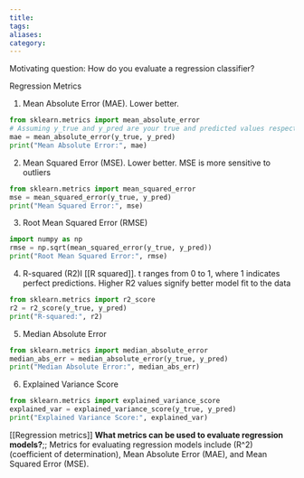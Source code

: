 ```yaml
---
title: 
tags: 
aliases: 
category:
---
```

Motivating question: How do you evaluate a regression classifier?

Regression Metrics

1. Mean Absolute Error (MAE). Lower better.

```python
from sklearn.metrics import mean_absolute_error
# Assuming y_true and y_pred are your true and predicted values respectively
mae = mean_absolute_error(y_true, y_pred)
print("Mean Absolute Error:", mae)
```

2. Mean Squared Error (MSE). Lower better. MSE is more sensitive to outliers

```python
from sklearn.metrics import mean_squared_error
mse = mean_squared_error(y_true, y_pred)
print("Mean Squared Error:", mse)
```

3. Root Mean Squared Error (RMSE)

```python
import numpy as np
rmse = np.sqrt(mean_squared_error(y_true, y_pred))
print("Root Mean Squared Error:", rmse)
```

4. R-squared (R2)I [[R squared]]. t ranges from 0 to 1, where 1 indicates perfect predictions. Higher R2 values signify better model fit to the data

```python
from sklearn.metrics import r2_score
r2 = r2_score(y_true, y_pred)
print("R-squared:", r2)
```

5. Median Absolute Error

```python
from sklearn.metrics import median_absolute_error
median_abs_err = median_absolute_error(y_true, y_pred)
print("Median Absolute Error:", median_abs_err)
```

6. Explained Variance Score

```python
from sklearn.metrics import explained_variance_score
explained_var = explained_variance_score(y_true, y_pred)
print("Explained Variance Score:", explained_var)
```



[[Regression metrics]]
**What metrics can be used to evaluate regression models?**;; Metrics for evaluating regression models include \(R^2\) (coefficient of determination), Mean Absolute Error (MAE), and Mean Squared Error (MSE).